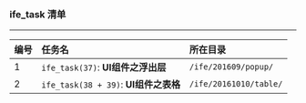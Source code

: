 ### ife_task 清单

----

| 编号 |  任务名  | 所在目录 |
| :---| :---    | :---   |
| 1   | `ife_task(37)`:  **UI组件之浮出层** | `/ife/201609/popup/` | 
| 2   | `ife_task(38 + 39)`: **UI组件之表格** | `/ife/20161010/table/` |  